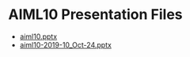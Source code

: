 <!--
This is a machine generated file, and should not be edited, as it will be overwritten with future updates.
-->

# AIML10 Presentation Files

- [aiml10.pptx](http://cdn.tailwindtraders.com/assets/aiml/aiml10/aiml10.pptx)
- [aiml10-2019-10_Oct-24.pptx](http://cdn.tailwindtraders.com/assets/aiml/aiml10/aiml10-2019-10_Oct-24.pptx)


